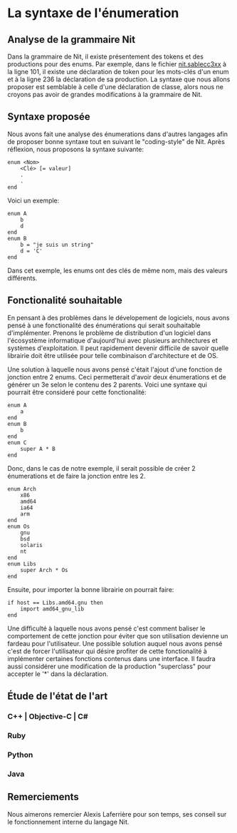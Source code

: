 # La syntaxe de l'énumeration

## Analyse de la grammaire Nit

Dans la grammaire de Nit, il existe présentement des tokens et des productions 
pour des enums. Par exemple, dans le fichier 
[nit.sablecc3xx](https://raw.github.com/privat/nit/master/src/parser/nit.sablecc3xx)
à la ligne 101, il existe une déclaration de token pour les mots-clés d'un enum et 
à la ligne 236 la déclaration de sa production. La syntaxe que nous allons proposer
est semblable à celle d'une déclaration de classe, alors nous ne croyons pas avoir
de grandes modifications à la grammaire de Nit.

## Syntaxe proposée

Nous avons fait une analyse des énumerations dans d'autres langages afin de 
proposer bonne syntaxe tout en suivant le "coding-style" de Nit. Après réflexion,
nous proposons la syntaxe suivante:

```
enum <Nom>
    <Clé> [= valeur]
    .
    .
end
```

Voici un exemple:

```
enum A
    b
    d
end
enum B
    b = "je suis un string"
    d = 'C'
end
```

Dans cet exemple, les enums ont des clés de même nom, mais des valeurs 
différents.

## Fonctionalité souhaitable

En pensant à des problèmes dans le dévelopement de logiciels, nous avons 
pensé à une fonctionalité des énumérations qui serait souhaitable d'implémenter.
Prenons le problème de distribution d'un logiciel dans l'écosystème
informatique d'aujourd'hui avec plusieurs architectures et systèmes
d'exploitation. Il peut rapidement devenir difficile de savoir quelle
librairie doit être utilisée pour telle combinaison d'architecture et de OS.

Une solution à laquelle nous avons pensé c'était l'ajout d'une fonction
de jonction entre 2 enums. Ceci permetterait d'avoir deux énumerations et
de générer un 3e selon le contenu des 2 parents. Voici une syntaxe qui pourrait
être consideré pour cette fonctionalité:

```
enum A
    a
end
enum B
    b
end
enum C
    super A * B
end
```

Donc, dans le cas de notre exemple, il serait possible de créer 2 énumerations
et de faire la jonction entre les 2.

```
enum Arch
    x86
    amd64
    ia64
    arm
end
enum Os
    gnu
    bsd
    solaris
    nt
end
enum Libs
    super Arch * Os
end
```

Ensuite, pour importer la bonne librairie on pourrait faire:

```
if host == Libs.amd64.gnu then
    import amd64_gnu_lib
end
```

Une difficulté à laquelle nous avons pensé c'est comment baliser le 
comportement de cette jonction pour éviter que son utilisation devienne un
fardeau pour l'utilisateur. Une possible solution auquel nous avons pensé c'est
de forcer l'utilisateur qui désire profiter de cette fonctionalité à implémenter
certaines fonctions contenus dans une interface. Il faudra aussi considérer une 
modification de la production "superclass" pour accepter le '*' dans la
déclaration.

## Étude de l'état de l'art

### C++ | Objective-C | C#

### Ruby

### Python

### Java

## Remerciements

Nous aimerons remercier Alexis Laferrière pour son temps, ses conseil sur le 
fonctionnement interne du langage Nit.
